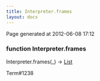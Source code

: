 ```yaml
---
title: Interpreter.frames
layout: docs
---
```


<div class="bottom_right_note">Page generated at 2012-06-08 17:12</div>
<h3><span class="minor">function</span> Interpreter.frames</h3>

Interpreter.frames(_) -> <a href="/docs/List.html">List</a>
<p></p>

<p><span class="extra_minor">Term#1238</span></p>
